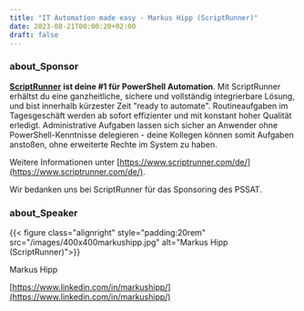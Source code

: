 ```yaml
---
title: "IT Automation made easy - Markus Hipp (ScriptRunner)"
date: 2023-08-21T00:00:20+02:00
draft: false
---
```


### about_Sponsor

[**ScriptRunner**](https://www.scriptrunner.com/de/) **ist deine #1 für PowerShell Automation**. Mit ScriptRunner erhältst du eine ganzheitliche, sichere und vollständig integrierbare Lösung, und bist innerhalb kürzester Zeit "ready to automate". Routineaufgaben im Tagesgeschäft werden ab sofort effizienter und mit konstant hoher Qualität erledigt. Administrative Aufgaben lassen sich sicher an Anwender ohne PowerShell-Kenntnisse delegieren - deine Kollegen können somit Aufgaben anstoßen, ohne erweiterte Rechte im System zu haben.

Weitere Informationen unter [https://www.scriptrunner.com/de/](https://www.scriptrunner.com/de/).

Wir bedanken uns bei ScriptRunner für das Sponsoring des PSSAT. 

### about_Speaker
{{< figure class="alignright" style="padding:20rem" src="/images/400x400markushipp.jpg" alt="Markus Hipp (ScriptRunner)">}}

Markus Hipp 

[https://www.linkedin.com/in/markushipp/](https://www.linkedin.com/in/markushipp/)








